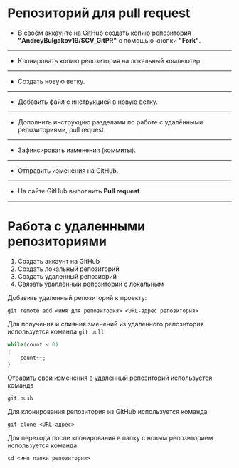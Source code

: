 # Репозиторий для **pull request**
* В своём аккаунте на GitHub создать копию репозитория **"AndreyBulgakov19/SCV_GitPR"** с помощью кнопки **"Fork"**.
---
* Клонировать копию репозитория на локальный компьютер.
---
* Создать новую ветку.
---
* Добавить файл с инструкцией в новую ветку.
---
* Дополнить инструкцию разделами по работе с удалёнными репозиториями, pull request.
---
* Зафиксировать изменения (коммиты).
---
* Отправить изменения на GitHub.
---
* На сайте GitHub выполнить **Pull request**.
---

# Работа с удаленными репозиториями
1. Создать аккаунт на GitHub
2. Создать локальный репозиторий
3. Создать удаленный репозиорий 
4. Связать удаллённый репозиторий с локальным 

Добавить удаленный репозиторий к проекту:
```
git remote add <имя для репозитория> <URL-адрес репозитория>
```

Для получения и слияния зменений из удаленного репозитория используется команда ```git pull```

```C#
while(count < 0)
{
    count++;    
}
```

Отравить свои изменения в удаленный репозиторий  используется команда 
```
git push
```
Для клонирования репозитория из GitHub используется команда 
```
git clone <URL-адрес>
```

Для перехода после клонирования в папку с новым репозиторием используется команда 

```
cd <имя папки репозитория>
```
